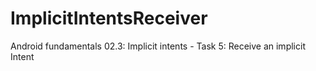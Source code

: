 # ImplicitIntentsReceiver
Android fundamentals 02.3: Implicit intents - Task 5: Receive an implicit Intent

